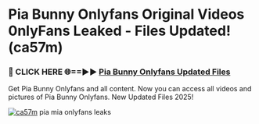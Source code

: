 # Pia Bunny Onlyfans Original Videos 0nlyFans Leaked - Files Updated! (ca57m)

<h3>🔴 CLICK HERE 🌐==►► <a href="https://tinyurl.com/2wckxsce" rel="nofollow">Pia Bunny Onlyfans Updated Files</a></h3>

Get Pia Bunny Onlyfans and all content. Now you can access all videos and pictures of Pia Bunny Onlyfans. New Updated Files 2025!

[![ca57m](https://i.imgur.com/AFduVYN.gif)](https://tinyurl.com/2wckxsce)
pia mia onlyfans leaks
